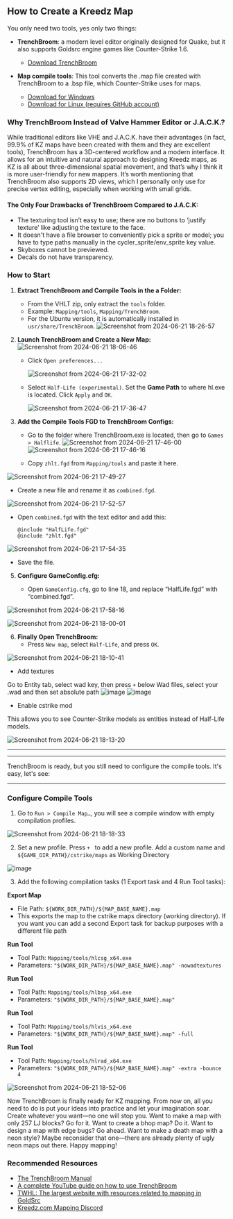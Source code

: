## How to Create a Kreedz Map

You only need two tools, yes only two things: 
- **TrenchBroom**: a modern level editor originally designed for Quake, but it also supports Goldsrc engine games like Counter-Strike 1.6.
  - [Download TrenchBroom](https://github.com/TrenchBroom/TrenchBroom/releases)
  
- **Map compile tools**: This tool converts the .map file created with TrenchBroom to a .bsp file, which Counter-Strike uses for maps.
  - [Download for Windows](https://github.com/twhl-community/VHLT-V34/releases)
  - [Download for Linux (requires GitHub account)](https://github.com/khanghugo/SDHLT/actions/runs/8559616842)

### Why TrenchBroom Instead of Valve Hammer Editor or J.A.C.K.?

While traditional editors like VHE and J.A.C.K. have their advantages (in fact, 99.9% of KZ maps have been created with them and they are excellent tools), TrenchBroom has a 3D-centered workflow and a modern interface. It allows for an intuitive and natural approach to designing Kreedz maps, as KZ is all about three-dimensional spatial movement, and that’s why I think it is more user-friendly for new mappers. It’s worth mentioning that TrenchBroom also supports 2D views, which I personally only use for precise vertex editing, especially when working with small grids.

#### The Only Four Drawbacks of TrenchBroom Compared to J.A.C.K:

- The texturing tool isn’t easy to use; there are no buttons to ‘justify texture’ like adjusting the texture to the face.
- It doesn't have a file browser to conveniently pick a sprite or model; you have to type paths manually in the cycler_sprite/env_sprite key value.
- Skyboxes cannot be previewed.
- Decals do not have transparency.

### How to Start

1. **Extract TrenchBroom and Compile Tools in the a Folder:**
   - From the VHLT zip, only extract the `tools` folder.
   - Example: `Mapping/tools`, `Mapping/TrenchBroom`.
   - For the Ubuntu version, it is automatically installed in `usr/share/TrenchBroom`.
     ![Screenshot from 2024-06-21 18-26-57](https://github.com/G2Pavon/G2Pavon.github.io/assets/14117486/87a30114-a0fe-4b9e-b7aa-6558ca4484fb)


2. **Launch TrenchBroom and Create a New Map:**
   ![Screenshot from 2024-06-21 18-06-46](https://github.com/G2Pavon/G2Pavon.github.io/assets/14117486/4b0ffb0e-2b03-4f95-b425-e3fbce388e74)

   - Click `Open preferences...`
     
     ![Screenshot from 2024-06-21 17-32-02](https://github.com/G2Pavon/G2Pavon.github.io/assets/14117486/14db38f9-2dfc-4f45-8584-2bed76f3ecc0)

   - Select `Half-Life (experimental)`. Set the **Game Path** to where hl.exe is located. Click `Apply` and `OK`.
     
     ![Screenshot from 2024-06-21 17-36-47](https://github.com/G2Pavon/G2Pavon.github.io/assets/14117486/b88f69e4-f825-4994-a51c-99a97c0f803f)

6. **Add the Compile Tools FGD to TrenchBroom Configs:**

   - Go to the folder where TrenchBroom.exe is located, then go to `Games > Halflife`.
  ![Screenshot from 2024-06-21 17-46-00](https://github.com/G2Pavon/G2Pavon.github.io/assets/14117486/a1e9ea57-7912-401c-8968-dd5f8331ec54)
  ![Screenshot from 2024-06-21 17-46-16](https://github.com/G2Pavon/G2Pavon.github.io/assets/14117486/54da83ff-8993-4814-91ad-02b75a4d5cc1)
  
   - Copy `zhlt.fgd` from `Mapping/tools` and paste it here.
     
  ![Screenshot from 2024-06-21 17-49-27](https://github.com/G2Pavon/G2Pavon.github.io/assets/14117486/99e2b7d1-880a-4ebb-8218-6831c07d6bef)

   - Create a new file and rename it as `combined.fgd`.
     
  ![Screenshot from 2024-06-21 17-52-57](https://github.com/G2Pavon/G2Pavon.github.io/assets/14117486/81570051-848e-453b-854a-ae607f8f655b)
  
     
   - Open `combined.fgd` with the text editor and add this:
     
     ```plaintext
     @include "HalfLife.fgd"
     @include "zhlt.fgd"
     ```
  
  ![Screenshot from 2024-06-21 17-54-35](https://github.com/G2Pavon/G2Pavon.github.io/assets/14117486/23614cab-4116-4b9f-9dc6-a1f1b4382357)
  
     

   - Save the file.


5. **Configure GameConfig.cfg:**

   - Open `GameConfig.cfg`, go to line 18, and replace “HalfLife.fgd” with “combined.fgd”.

  ![Screenshot from 2024-06-21 17-58-16](https://github.com/G2Pavon/G2Pavon.github.io/assets/14117486/df84df2b-bc0b-4d5b-9aa4-710e1a4b8eab)
  
  ![Screenshot from 2024-06-21 18-00-01](https://github.com/G2Pavon/G2Pavon.github.io/assets/14117486/ec60d7c7-bc93-4bee-96b8-71ddeaf92a10)

6. **Finally Open TrenchBroom:**
   - Press `New map`, select `Half-Life`, and press `OK`.

![Screenshot from 2024-06-21 18-10-41](https://github.com/G2Pavon/G2Pavon.github.io/assets/14117486/65c3525f-21c7-4752-bad3-c9f4082581f5)


   - Add textures
  
  Go to Entity tab, select wad key, then press `+` below Wad files, select your .wad and then set absolute path
![image](https://github.com/G2Pavon/G2Pavon.github.io/assets/14117486/7eaa0d06-f920-47c7-81bb-7e68eaf0cb7d) 
![image](https://github.com/G2Pavon/G2Pavon.github.io/assets/14117486/abf30f40-43b4-4fd9-97d9-5c4b531ea5af)


   - Enable cstrike mod
  
This allows you to see Counter-Strike models as entities instead of Half-Life models.

![Screenshot from 2024-06-21 18-13-20](https://github.com/G2Pavon/G2Pavon.github.io/assets/14117486/8447d1cf-d8af-4990-b477-5aa110636494)



----
----



TrenchBroom is ready, but you still need to configure the compile tools. It's easy, let's see:

----

### Configure Compile Tools

1. Go to `Run > Compile Map…`, you will see a compile window with empty compilation profiles.

![Screenshot from 2024-06-21 18-18-33](https://github.com/G2Pavon/G2Pavon.github.io/assets/14117486/bd94ea12-ca7d-4cde-83d9-76b26c652062)

   
2. Set a new profile. Press `+ ` to add a new profile. Add a custom name and
    `${GAME_DIR_PATH}/cstrike/maps` as Working Directory

![image](https://github.com/G2Pavon/G2Pavon.github.io/assets/14117486/d6945617-5518-4df5-8586-9c31514af8cd)



   
3. Add the following compilation tasks (1 Export task and 4 Run Tool tasks):

 **Export Map**
   - File Path: `${WORK_DIR_PATH}/${MAP_BASE_NAME}.map`
   - This exports the map to the cstrike maps directory (working directory). If you want you can add a second Export task for backup purposes with a different file path

 **Run Tool**
   - Tool Path: `Mapping/tools/hlcsg_x64.exe`
   - Parameters: `"${WORK_DIR_PATH}/${MAP_BASE_NAME}.map" -nowadtextures`

 **Run Tool**
   - Tool Path: `Mapping/tools/hlbsp_x64.exe`
   - Parameters: `"${WORK_DIR_PATH}/${MAP_BASE_NAME}.map"`

 **Run Tool**
   - Tool Path: `Mapping/tools/hlvis_x64.exe`
   - Parameters: `"${WORK_DIR_PATH}/${MAP_BASE_NAME}.map" -full`

 **Run Tool**
   - Tool Path: `Mapping/tools/hlrad_x64.exe`
   - Parameters: `"${WORK_DIR_PATH}/${MAP_BASE_NAME}.map" -extra -bounce 4`

![Screenshot from 2024-06-21 18-52-06](https://github.com/G2Pavon/G2Pavon.github.io/assets/14117486/609928b3-55bf-48ef-833a-faf6be3ad969)


Now TrenchBroom is finally ready for KZ mapping. From now on, all you need to do is put your ideas into practice and let your imagination soar. Create whatever you want—no one will stop you. Want to make a map with only 257 LJ blocks? Go for it. Want to create a bhop map? Do it. Want to design a map with edge bugs? Go ahead. Want to make a death map with a neon style? Maybe reconsider that one—there are already plenty of ugly neon maps out there. Happy mapping!

### Recommended Resources

- [The TrenchBroom Manual](https://kristianduske.com/trenchbroom/docs/latest/)
- [A complete YouTube guide on how to use TrenchBroom](https://www.youtube.com/playlist?list=PLNeRF-3NOXG8gg9WHP05mP2RRV8_5BdWl)
- [TWHL: The largest website with resources related to mapping in GoldSrc](https://twhl.info/)
- [Kreedz.com Mapping Discord](https://discord.gg/kreedz)
